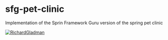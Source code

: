 # sfg-pet-clinic
Implementation of the Sprin Framework Guru version of the spring pet clinic

[![RichardGladman](https://circleci.com/gh/RichardGladman/sfg-pet-clinic.svg?style=svg)](https://circleci.com/gh/RichardGladman/sfg-pet-clinic)
